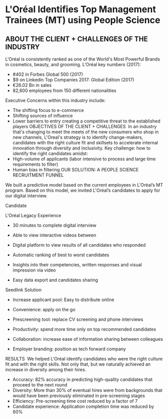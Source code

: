 # L'Oréal Identifies Top Management Trainees (MT) using People Science

## ABOUT THE CLIENT + CHALLENGES OF THE INDUSTRY

L'Oréal is consistently ranked as one of the World's Most Powerful Brands in cosmetics, beauty, and grooming.
L'Oréal key numbers (2017): 
* #402 in Forbes Global 500 (2017)
* $9 on Linkedin Top Companies 2017: Global Edition (2017)
* €26.02 Bn in sales 
* 82,600 employees from 150 different nationalities

Executive Concerns within this industry include:
* The shifting focus to e-commerce
* Shifting sources of influence
* Lower barriers to entry creating a competitive threat to the established players
OBJECTIVES OF THE CLIENT + CHALLENGES
 In an industry that's changing to meet the meets of the new consumers who shop in new channels, L'Oreal's strategy is to identify change-makers, candidates with the right culture fit and skillsets to accelerate internal innovation through diversity and inclusivity.
Key challenge: how to identify the right candidates amidst: 
* High-volume of applicants (labor intensive to process and large time requirements to filter)
* Human bias in filtering
OUR SOLUTION: A PEOPLE SCIENCE RECRUITMENT FUNNEL

We built a predictive model based on the current employees in L'Oréal’s MT program. Based on this model, we invited L'Oréal’s candidates to apply for our digital interview.




Candidate

L'Oréal
Legacy Experience 
* 30 minutes to complete digital interview
* Able to view interactive videos between 

* Digital platform to view results of all candidates who responded
* Automatic ranking of best to worst candidates
* Insights into their competencies, written responses and visual impression via video
* Easy data export and candidates sharing

Seedlink
Solution
* Increase applicant pool: Easy to distribute online 
* Convenience: apply on the go

* Prescreening tool: replace CV screening and phone interviews
* Productivity: spend more time only on top recommended candidates
* Collaboration: increase ease of information sharing between colleagues
* Employer branding: position as tech forward company


RESULTS
 We helped L'Oréal identify candidates who were the right culture fit and with the right skills. Not only that, but we naturally achieved an increase in diversity among their hires.
* Accuracy: 82% accuracy in predicting high-quality candidates that proceed to the next round
* Diversity: More than 30% of eventual hires were from backgrounds that would have been previously eliminated in pre-screening stages
* Efficiency: Pre-screening time cost reduced by a factor of 7
* Candidate experience: Application completion time was reduced by 60%



